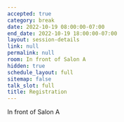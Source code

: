 ```yaml
---
accepted: true
category: break
date: 2022-10-19 08:00:00-07:00
end_date: 2022-10-19 18:00:00-07:00
layout: session-details
link: null
permalink: null
room: In front of Salon A
hidden: true
schedule_layout: full
sitemap: false
talk_slot: full
title: Registration
---
```


In front of Salon A
